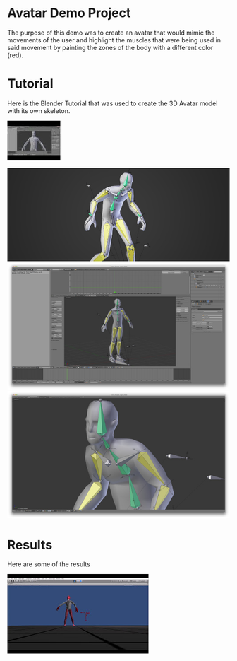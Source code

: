 # Avatar Demo Project
The purpose of this demo was to create an avatar that would mimic the movements of the user and highlight the muscles that were being used in said movement by painting the zones of the body with a different color (red).

# Tutorial
Here is the Blender Tutorial that was used to create the 3D Avatar model with its own skeleton.

[![Watch the video](./images/thumbnail_blender_tutorial.jpg)](https://youtu.be/7KHd1FSg3wo)

![blender_feature](./images/blender_intro_character_rigging_feature.jpg "feature")
![ss01](./images/blender_intro_character_rigging_ss01.jpg "ss01")
![ss02](./images/blender_intro_character_rigging_ss02.jpg "ss02")

# Results
Here are some of the results

[![Watch the video](./images/thumbnail_avatar_demo.jpg)](https://www.youtube.com/embed/videoseries?list=PLA2mbqwGMhjMDcquohgzP165UEVfhtqJY)

